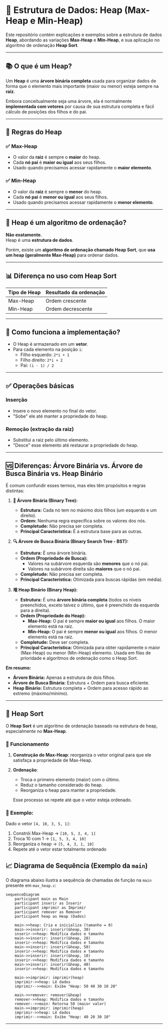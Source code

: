# 🧠 Estrutura de Dados: Heap (Max-Heap e Min-Heap)

Este repositório contém explicações e exemplos sobre a estrutura de dados **Heap**, abordando as variações **Max-Heap** e **Min-Heap**, e sua aplicação no algoritmo de ordenação **Heap Sort**.

---

## 📚 O que é um Heap?

Um **Heap** é uma **árvore binária completa** usada para organizar dados de forma que o elemento mais importante (maior ou menor) esteja sempre na **raiz**.

Embora conceitualmente seja uma árvore, ela é normalmente **implementada com vetores** por causa de sua estrutura completa e fácil cálculo de posições dos filhos e do pai.

---

## 🔁 Regras do Heap

### ✅ Max-Heap
- O valor da **raiz** é sempre o **maior** do heap.
- Cada **nó pai** é **maior ou igual** aos seus filhos.
- Usado quando precisamos acessar rapidamente o **maior elemento**.

### ✅ Min-Heap
- O valor da **raiz** é sempre o **menor** do heap.
- Cada **nó pai** é **menor ou igual** aos seus filhos.
- Usado quando precisamos acessar rapidamente o **menor elemento**.

---

## 🧠 Heap é um algoritmo de ordenação?

**Não exatamente.**  
Heap é uma **estrutura de dados**.

Porém, existe um **algoritmo de ordenação chamado Heap Sort**, que **usa um heap (geralmente Max-Heap)** para ordenar dados.

---

## 📊 Diferença no uso com Heap Sort

| Tipo de Heap | Resultado da ordenação |
|--------------|-------------------------|
| Max-Heap     | Ordem crescente         |
| Min-Heap     | Ordem decrescente       |

---

## 🧪 Como funciona a implementação?

- O Heap é armazenado em um **vetor**.
- Para cada elemento na posição `i`:
  - Filho esquerdo: `2*i + 1`
  - Filho direito: `2*i + 2`
  - Pai: `(i - 1) / 2`

---

## ✅ Operações básicas

### Inserção
- Insere o novo elemento no final do vetor.
- "Sobe" ele até manter a propriedade do heap.

### Remoção (extração da raiz)
- Substitui a raiz pelo último elemento.
- "Desce" esse elemento até restaurar a propriedade do heap.

---

## 🆚 Diferenças: Árvore Binária vs. Árvore de Busca Binária vs. Heap Binário

É comum confundir esses termos, mas eles têm propósitos e regras distintas:

1.  **🌳 Árvore Binária (Binary Tree):**
    *   **Estrutura:** Cada nó tem no máximo dois filhos (um esquerdo e um direito).
    *   **Ordem:** Nenhuma regra específica sobre os valores dos nós.
    *   **Completude:** Não precisa ser completa.
    *   **Principal Característica:** É a estrutura base para as outras.

2.  **🔍 Árvore de Busca Binária (Binary Search Tree - BST):**
    *   **Estrutura:** É uma árvore binária.
    *   **Ordem (Propriedade de Busca):**
        *   Valores na subárvore esquerda são **menores** que o nó pai.
        *   Valores na subárvore direita são **maiores** que o nó pai.
    *   **Completude:** Não precisa ser completa.
    *   **Principal Característica:** Otimizada para buscas rápidas (em média).

3.  **堆 Heap Binário (Binary Heap):**
    *   **Estrutura:** É uma **árvore binária completa** (todos os níveis preenchidos, exceto talvez o último, que é preenchido da esquerda para a direita).
    *   **Ordem (Propriedade do Heap):**
        *   **Max-Heap:** O pai é sempre **maior ou igual** aos filhos. O maior elemento está na raiz.
        *   **Min-Heap:** O pai é sempre **menor ou igual** aos filhos. O menor elemento está na raiz.
    *   **Completude:** Deve ser completa.
    *   **Principal Característica:** Otimizada para obter rapidamente o maior (Max-Heap) ou menor (Min-Heap) elemento. Usada em filas de prioridade e algoritmos de ordenação como o Heap Sort.

**Em resumo:**
*   **Árvore Binária:** Apenas a estrutura de dois filhos.
*   **Árvore de Busca Binária:** Estrutura + Ordem para busca eficiente.
*   **Heap Binário:** Estrutura completa + Ordem para acesso rápido ao extremo (máximo/mínimo).

---


## 📌 Heap Sort

O **Heap Sort** é um algoritmo de ordenação baseado na estrutura de heap, especialmente no **Max-Heap**.


### 🔄 Funcionamento

1. **Construção do Max-Heap**: reorganiza o vetor original para que ele satisfaça a propriedade de Max-Heap.
2. **Ordenação**:
   - Troca o primeiro elemento (maior) com o último.
   - Reduz o tamanho considerado do heap.
   - Reorganiza o heap para manter a propriedade.

   Esse processo se repete até que o vetor esteja ordenado.

### 🧠 Exemplo:

Dado o vetor `[4, 10, 3, 5, 1]`:

1. Constrói Max-Heap → `[10, 5, 3, 4, 1]`
2. Troca 10 com 1 → `[1, 5, 3, 4, 10]`
3. Reorganiza o heap → `[5, 4, 3, 1, 10]`
4. Repete até o vetor estar totalmente ordenado



## 📈 Diagrama de Sequência (Exemplo da `main`)

O diagrama abaixo ilustra a sequência de chamadas de função na `main` presente em `max_heap.c`:

```mermaid
sequenceDiagram
    participant main as Main
    participant inserir as Inserir
    participant imprimir as Imprimir
    participant remover as Remover
    participant heap as Heap (Dados)

    main->>heap: Cria e inicializa (tamanho = 0)
    main->>inserir: inserir(&heap, 30)
    inserir->>heap: Modifica dados e tamanho
    main->>inserir: inserir(&heap, 20)
    inserir->>heap: Modifica dados e tamanho
    main->>inserir: inserir(&heap, 50)
    inserir->>heap: Modifica dados e tamanho
    main->>inserir: inserir(&heap, 10)
    inserir->>heap: Modifica dados e tamanho
    main->>inserir: inserir(&heap, 40)
    inserir->>heap: Modifica dados e tamanho
    
    main->>imprimir: imprimir(heap)
    imprimir->>heap: Lê dados
    imprimir-->>main: Exibe "Heap: 50 40 30 10 20"

    main->>remover: remover(&heap)
    remover->>heap: Modifica dados e tamanho
    remover-->>main: Retorna 50 (maior valor)
    main->>imprimir: imprimir(heap)
    imprimir->>heap: Lê dados
    imprimir-->>main: Exibe "Heap: 40 20 30 10"
```

---
